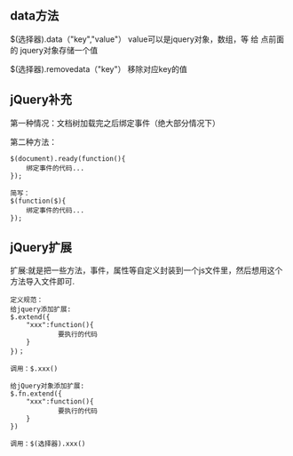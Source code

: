 ## data方法 ##
$(选择器).data（"key","value"） value可以是jquery对象，数组，等    给 点前面的 jquery对象存储一个值

$(选择器).removedata（"key"）   移除对应key的值
## jQuery补充 ##

第一种情况：文档树加载完之后绑定事件（绝大部分情况下）

第二种方法：
```jquery
$(document).ready(function(){
	绑定事件的代码...
});

简写：
$(function($){
	绑定事件的代码...
});
```

## jQuery扩展 ##

扩展:就是把一些方法，事件，属性等自定义封装到一个js文件里，然后想用这个方法导入文件即可.

```jquery
定义规范：
给jquery添加扩展:
$.extend({
	"xxx":function(){
			要执行的代码
	}
})；

调用：$.xxx()

给jQuery对象添加扩展:
$.fn.extend({
	"xxx":function(){
			要执行的代码
	}
})

调用：$(选择器).xxx()
```
